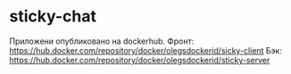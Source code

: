 # sticky-chat
Приложени опубликовано на dockerhub.
Фронт: https://hub.docker.com/repository/docker/olegsdockerid/sicky-client
Бэк: https://hub.docker.com/repository/docker/olegsdockerid/sticky-server
